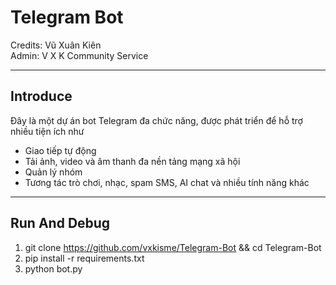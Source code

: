 # Telegram Bot

Credits: Vũ Xuân Kiên  
Admin: V X K Community Service

---

## Introduce

Đây là một dự án bot Telegram đa chức năng, được phát triển để hỗ trợ nhiều tiện ích như  
- Giao tiếp tự động  
- Tải ảnh, video và âm thanh đa nền tảng mạng xã hội  
- Quản lý nhóm  
- Tương tác trò chơi, nhạc, spam SMS, AI chat và nhiều tính năng khác

---

## Run And Debug

1. git clone https://github.com/vxkisme/Telegram-Bot && cd Telegram-Bot
2. pip install -r requirements.txt
3. python bot.py
